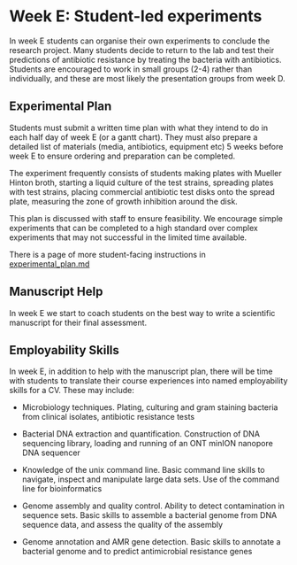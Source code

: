 # Week E: Student-led experiments

In week E students can organise their own experiments to conclude the research project. Many students decide to return to the lab and test their predictions of antibiotic resistance by treating the bacteria with antibiotics. Students are encouraged to work in small groups (2-4) rather than individually, and these are most likely the presentation groups from week D.

## Experimental Plan

Students must submit a written time plan with what they intend to do in each half day of week E (or a gantt chart). They must also prepare a detailed list of materials (media, antibiotics, equipment etc) 5 weeks before week E to ensure ordering and preparation can be completed.

The experiment frequently consists of students making plates with Mueller Hinton broth, starting a liquid culture of the test strains, spreading plates with test strains, placing commercial antibiotic test disks onto the spread plate, measuring the zone of growth inhibition around the disk.

This plan is discussed with staff to ensure feasibility. We encourage simple experiments that can be completed to a high standard over complex experiments that may not successful in the limited time available.

There is a page of more student-facing instructions in [experimental_plan.md](experimental_plan.md)

## Manuscript Help

In week E we start to coach students on the best way to write a scientific manuscript for their final assessment.

## Employability Skills

In week E, in addition to help with the manuscript plan, there will be time with students to translate their course experiences into named employability skills for a CV. These may include:

- Microbiology techniques. Plating, culturing and gram staining bacteria from clinical isolates, antibiotic resistance tests

- Bacterial DNA extraction and quantification. Construction of DNA sequencing library, loading and running of an ONT minION nanopore DNA sequencer

- Knowledge of the unix command line. Basic command line skills to navigate, inspect and manipulate large data sets. Use of the command line for bioinformatics

- Genome assembly and quality control. Ability to detect contamination in sequence sets. Basic skills to assemble a bacterial genome from DNA sequence data, and assess the quality of the assembly

- Genome annotation and AMR gene detection.  Basic skills to annotate a bacterial genome and to predict antimicrobial resistance genes
